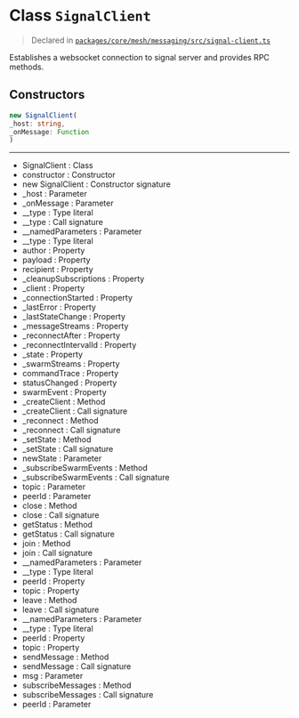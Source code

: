 # Class `SignalClient`
> Declared in [`packages/core/mesh/messaging/src/signal-client.ts`](https://github.com/dxos/protocols/blob/main/packages/core/mesh/messaging/src/signal-client.ts#L59)

Establishes a websocket connection to signal server and provides RPC methods.

## Constructors
```ts
new SignalClient(
_host: string,
_onMessage: Function
)
```

---
- SignalClient : Class
- constructor : Constructor
- new SignalClient : Constructor signature
- _host : Parameter
- _onMessage : Parameter
- __type : Type literal
- __type : Call signature
- __namedParameters : Parameter
- __type : Type literal
- author : Property
- payload : Property
- recipient : Property
- _cleanupSubscriptions : Property
- _client : Property
- _connectionStarted : Property
- _lastError : Property
- _lastStateChange : Property
- _messageStreams : Property
- _reconnectAfter : Property
- _reconnectIntervalId : Property
- _state : Property
- _swarmStreams : Property
- commandTrace : Property
- statusChanged : Property
- swarmEvent : Property
- _createClient : Method
- _createClient : Call signature
- _reconnect : Method
- _reconnect : Call signature
- _setState : Method
- _setState : Call signature
- newState : Parameter
- _subscribeSwarmEvents : Method
- _subscribeSwarmEvents : Call signature
- topic : Parameter
- peerId : Parameter
- close : Method
- close : Call signature
- getStatus : Method
- getStatus : Call signature
- join : Method
- join : Call signature
- __namedParameters : Parameter
- __type : Type literal
- peerId : Property
- topic : Property
- leave : Method
- leave : Call signature
- __namedParameters : Parameter
- __type : Type literal
- peerId : Property
- topic : Property
- sendMessage : Method
- sendMessage : Call signature
- msg : Parameter
- subscribeMessages : Method
- subscribeMessages : Call signature
- peerId : Parameter
